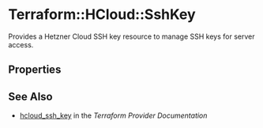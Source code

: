 # Terraform::HCloud::SshKey

Provides a Hetzner Cloud SSH key resource to manage SSH keys for server access.

## Properties


## See Also

* [hcloud_ssh_key](https://www.terraform.io/docs/providers/hcloud/r/ssh_key.html) in the _Terraform Provider Documentation_